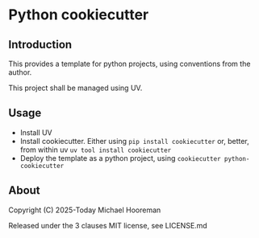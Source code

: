 # Python cookiecutter

## Introduction

This provides a template for python projects, using conventions from the
author.

This project shall be managed using UV.

## Usage

- Install UV
- Install cookiecutter. Either using `pip install cookiecutter` or, better,
  from within uv `uv tool install cookiecutter`
- Deploy the template as a python project, using
  `cookiecutter python-cookiecutter`

## About

Copyright (C) 2025-Today Michael Hooreman

Released under the 3 clauses MIT license, see LICENSE.md
